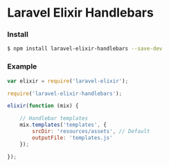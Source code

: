 # Laravel Elixir Handlebars

### Install

```sh
$ npm install laravel-elixir-handlebars --save-dev
```

### Example

```javascript
var elixir = require('laravel-elixir');

require('laravel-elixir-handlebars');

elixir(function (mix) {

    // Handlebar templates
    mix.templates('templates', {
        srcDir: 'resources/assets', // Default
        outputFile: 'templates.js'
    });

});
```